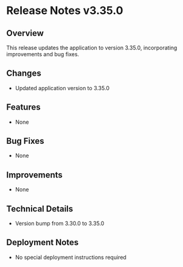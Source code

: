 # Release Notes v3.35.0

## Overview
This release updates the application to version 3.35.0, incorporating improvements and bug fixes.

## Changes
- Updated application version to 3.35.0

## Features
- None

## Bug Fixes
- None

## Improvements
- None

## Technical Details
- Version bump from 3.30.0 to 3.35.0

## Deployment Notes
- No special deployment instructions required